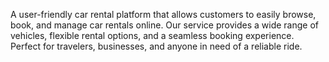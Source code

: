 A user-friendly car rental platform that allows customers to easily browse, book, and manage car rentals online. Our service provides a wide range of vehicles, flexible rental options, and a seamless booking experience. Perfect for travelers, businesses, and anyone in need of a reliable ride.

